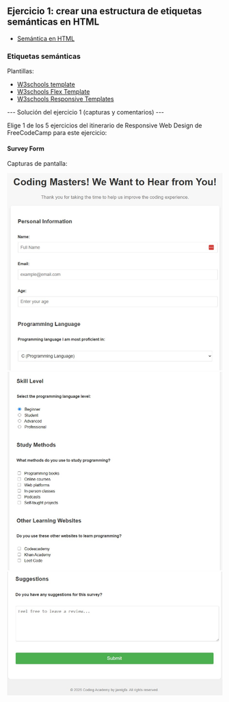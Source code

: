 ## **Ejercicio 1: crear una estructura de etiquetas semánticas en HTML**  

- [Semántica en HTML](https://www.w3schools.com/html/html5_semantic_elements.asp)

### Etiquetas semánticas

Plantillas:
- [W3schools template](https://www.w3schools.com/html/html_responsive.asp)
- [W3schools Flex Template](https://www.w3schools.com/Css/css3_flexbox_responsive.asp)
- [W3schools Responsive Templates](https://www.w3schools.com/Css/css_rwd_templates.asp)

--- Solución del ejercicio 1 (capturas y comentarios) ---

Elige 1 de los 5 ejercicios del itinerario de Responsive Web Design de FreeCodeCamp para este ejercicio:

#### Survey Form

Capturas de pantalla: 

![Captura 01](01.jpg)
![Captura 02](02.jpg)
![Captura 03](03.jpg)
